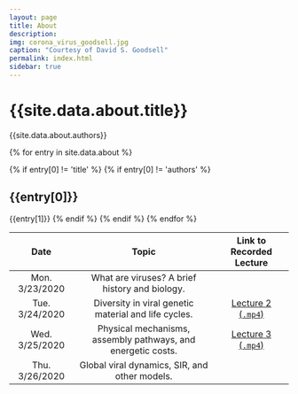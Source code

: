 ```yaml
---
layout: page
title: About
description: 
img: corona_virus_goodsell.jpg 
caption: "Courtesy of David S. Goodsell"
permalink: index.html
sidebar: true
---
```


# {{site.data.about.title}}
{{site.data.about.authors}}

{% for entry in site.data.about %}

{% if entry[0] != 'title' %}
{% if entry[0] != 'authors' %}
## {{entry[0]}}
{{entry[1]}}
{% endif %}
{% endif %}
{% endfor %}


| **Date** | **Topic** | **Link to Recorded Lecture** |
|:--: | :--: | :--: |
| Mon. 3/23/2020 | What are viruses? A brief history and biology. |  |
| Tue. 3/24/2020 | Diversity in viral genetic material and life cycles. | [Lecture 2 (`.mp4`)](http://rpdata.caltech.edu/lecture_slides/pbov_2020/pbov_2020_lecture_2.mp4) |
| Wed. 3/25/2020 | Physical mechanisms, assembly pathways, and energetic costs. | [Lecture 3 (`.mp4`)](http://rpdata.caltech.edu/lecture_slides/pbov_2020/pbov_2020_lecture_3.mp4) |
| Thu. 3/26/2020 | Global viral dynamics, SIR, and other models. | | 